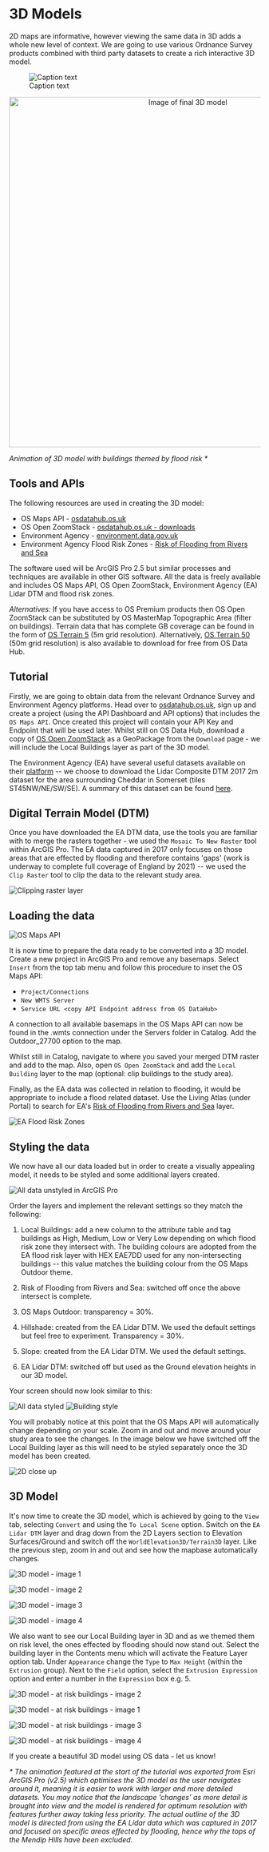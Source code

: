 3D Models
=========

2D maps are informative, however viewing the same data in 3D adds a
whole new level of context. We are going to use various Ordnance Survey
products combined with third party datasets to create a rich interactive
3D model.

<figure>
  <img src="./media/image1.png" alt="Caption text">
  <figcaption>Caption text</figcaption>
</figure>


<p align="center">
  <img width="700" src="./media/image1.png" alt="Image of final 3D model">
  
  <em>Animation of 3D model with buildings themed by flood risk *</em>  
</p>

Tools and APIs
----

The following resources are used in creating the 3D model: 

- OS Maps API - [osdatahub.os.uk](https://osdatahub.os.uk/)
- OS Open ZoomStack - [osdatahub.os.uk - downloads](https://osdatahub.os.uk/downloads/OpenZoomstack)
- Environment Agency - [environment.data.gov.uk](https://environment.data.gov.uk/DefraDataDownload/?Mode=survey)
- Environment Agency Flood Risk Zones - [Risk of Flooding from Rivers and Sea](https://environment.data.gov.uk/arcgis/rest/services/EA/RiskOfFloodingFromRiversAndSea/MapServer)

The software used will be ArcGIS Pro 2.5 but similar processes and
techniques are available in other GIS software. All the data is freely
available and includes OS Maps API, OS Open ZoomStack, Environment
Agency (EA) Lidar DTM and flood risk zones.

*Alternatives:* If you have access to OS Premium products then OS Open
ZoomStack can be substituted by OS MasterMap Topographic Area (filter on
buildings). Terrain data that has complete GB coverage can be found in
the form of [OS Terrain
5](https://www.ordnancesurvey.co.uk/business-government/products/terrain-5)
(5m grid resolution). Alternatively, [OS Terrain
50](https://osdatahub.os.uk/downloads/Terrain50) (50m grid resolution)
is also available to download for free from OS Data Hub.

Tutorial 
----

Firstly, we are going to obtain data from the relevant Ordnance Survey
and Environment Agency platforms. Head over to
[osdatahub.os.uk](https://osdatahub.os.uk/), sign up and create a
project (using the API Dashboard and API options) that includes the `OS
Maps API`. Once created this project will contain your API Key and
Endpoint that will be used later. Whilst still on OS Data Hub, download
a copy of [OS Open
ZoomStack](https://osdatahub.os.uk/downloads/OpenZoomstack) as a
GeoPackage from the `Download` page - we will include the Local Buildings
layer as part of the 3D model.

The Environment Agency (EA) have several useful datasets available on
their
[platform](https://environment.data.gov.uk/DefraDataDownload/?Mode=survey)
-- we choose to download the Lidar Composite DTM 2017 2m dataset for the
area surrounding Cheddar in Somerset (tiles ST45NW/NE/SW/SE). A summary
of this dataset can be found
[here](https://data.gov.uk/dataset/fba12e80-519f-4be2-806f-41be9e26ab96/lidar-composite-dsm-2017-2m).

Digital Terrain Model (DTM)
---------------------------

Once you have downloaded the EA DTM data, use the tools you are familiar
with to merge the rasters together - we used the `Mosaic To New Raster`
tool within ArcGIS Pro. The EA data captured in 2017 only focuses on
those areas that are effected by flooding and therefore contains 'gaps'
(work is underway to complete full coverage of England by 2021) -- we
used the `Clip Raster` tool to clip the data to the relevant study area.

![Clipping raster layer](./media/image2.jpg)

Loading the data
----------------
![OS Maps API](./media/image3.PNG)

It is now time to prepare the data ready to be converted into a 3D
model. Create a new project in ArcGIS Pro and remove any
basemaps. Select `Insert` from the top tab menu and follow this procedure
to inset the OS Maps API:

-   `Project/Connections`
-   `New WMTS Server`
-   `Service URL <copy API Endpoint address from OS DataHub>`

A connection to all available basemaps in the OS Maps API can now be
found in the .wmts connection under the Servers folder in Catalog. Add
the Outdoor\_27700 option to the map.

Whilst still in Catalog, navigate to where you saved your merged DTM
raster and add to the map. Also, open `OS Open ZoomStack` and add the
`Local Building` layer to the map (optional: clip buildings to the study
area).

Finally, as the EA data was collected in relation to flooding, it would
be appropriate to include a flood related dataset. Use the Living Atlas
(under Portal) to search for EA's [Risk of Flooding from Rivers and
Sea](https://environment.data.gov.uk/arcgis/rest/services/EA/RiskOfFloodingFromRiversAndSea/MapServer)
layer.

![EA Flood Risk Zones](./media/image4.PNG)

Styling the data
----------------

We now have all our data loaded but in order to create a visually
appealing model, it needs to be styled and some additional layers
created.

![All data unstyled in ArcGIS Pro](./media/image5.PNG)

Order the layers and implement the relevant settings so they match the
following:

1.  Local Buildings: add a new column to the attribute table and tag
    buildings as High, Medium, Low or Very Low depending on which flood
    risk zone they intersect with. The building colours are adopted from
    the EA flood risk layer with HEX EAE7DD used for any
    non-intersecting buildings -- this value matches the building colour
    from the OS Maps Outdoor theme.

2.  Risk of Flooding from Rivers and Sea: switched off once the above
    intersect is complete.

3.  OS Maps Outdoor: transparency = 30%.

4.  Hillshade: created from the EA Lidar DTM. We used the default
    settings but feel free to experiment. Transparency = 30%.

5.  Slope: created from the EA Lidar DTM. We used the default settings.

6.  EA Lidar DTM: switched off but used as the Ground elevation heights
    in our 3D model.

Your screen should now look similar to this:

![All data styled](./media/image6.PNG)
![Building style](./media/image17.PNG)

You will probably notice at this point that the OS Maps API will
automatically change depending on your scale. Zoom in and out and move
around your study area to see the changes. In the image below we have
switched off the Local Building layer as this will need to be styled
separately once the 3D model has been created.

![2D close up](./media/image7.png)

3D Model
--------

It's now time to create the 3D model, which is achieved by going to the `View`
tab, selecting `Convert` and using the `To Local Scene` option. Switch on
the `EA Lidar DTM` layer and drag down from the 2D Layers section to
Elevation Surfaces/Ground and switch off the `WorldElevation3D/Terrain3D`
layer. Like the previous step, zoom in and out and see how the mapbase
automatically changes.

![3D model - image 1](./media/image8.png)

![3D model - image 2](./media/image9.png)

![3D model - image 3](./media/image10.png)

![3D model - image 4](./media/image11.png)

We also want to see our Local Building layer in 3D and as we themed them
on risk level, the ones effected by flooding should now stand out.
Select the building layer in the Contents menu which will activate the
Feature Layer option tab. Under `Appearance` change the `Type` to `Max Height`
(within the `Extrusion` group). Next to the `Field` option, select the
`Extrusion Expression` option and enter a number in the `Expression` box
e.g. 5.

![3D model - at risk buildings - image 2](./media/image12.png)

![3D model - at risk buildings - image 1](./media/image1.png)

![3D model - at risk buildings - image 3](./media/image15.png)

![3D model - at risk buildings - image 4](./media/image16.png)

If you create a beautiful 3D model using OS data - let us know!

<em> * The animation featured at the start of the tutorial was exported from Esri ArcGIS Pro (v2.5) which optimises the 3D model as the user navigates around it, meaning it is easier to work with larger and more detailed datasets.  You may notice that the landscape ‘changes’ as more detail is brought into view and the model is rendered for optimum resolution with features further away taking less priority.  The actual outline of the 3D model is directed from using the EA Lidar data which was captured in 2017 and focused on specific areas effected by flooding, hence why the tops of the Mendip Hills have been excluded. </em>  
